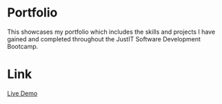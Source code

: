 # Portfolio
 This showcases my portfolio which includes the skills and projects I have gained and completed throughout the JustIT Software Development Bootcamp.

# Link
 [Live Demo](https://paulilay.github.io/Portfolio/)
